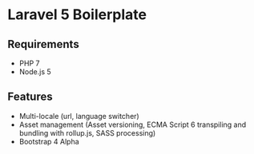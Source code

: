 # Laravel 5 Boilerplate

## Requirements

- PHP 7
- Node.js 5

## Features

- Multi-locale (url, language switcher)
- Asset management (Asset versioning, ECMA Script 6 transpiling and bundling with rollup.js, SASS processing)
- Bootstrap 4 Alpha
